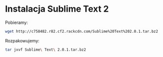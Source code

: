 # Instalacja Sublime Text 2

Pobieramy:

```sh
wget http://c758482.r82.cf2.rackcdn.com/Sublime%20Text%202.0.1.tar.bz2
```
Rozpakowujemy:

```sh
tar jxvf Sublime\ Text\ 2.0.1.tar.bz2
```

